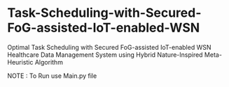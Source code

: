 # Task-Scheduling-with-Secured-FoG-assisted-IoT-enabled-WSN
Optimal Task Scheduling with Secured FoG-assisted IoT-enabled WSN Healthcare Data Management System using Hybrid Nature-Inspired Meta-  Heuristic Algorithm

NOTE : To Run use Main.py file
